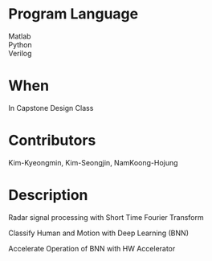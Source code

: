 # Program Language  
Matlab  
Python  
Verilog  
  
# When  
In Capstone Design Class  

# Contributors
Kim-Kyeongmin, Kim-Seongjin, NamKoong-Hojung  
 
# Description  
Radar signal processing with Short Time Fourier Transform  
 
Classify Human and Motion with Deep Learning (BNN) 

Accelerate Operation of BNN with HW Accelerator    
